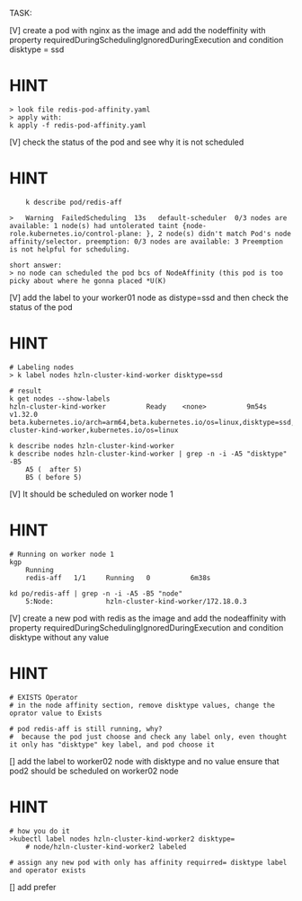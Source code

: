 TASK:

[V] create a pod with nginx as the image and add the nodeffinity with property requiredDuringSchedulingIgnoredDuringExecution and condition disktype = ssd
  # HINT

	> look file redis-pod-affinity.yaml
	> apply with:
	k apply -f redis-pod-affinity.yaml

[V] check the status of the pod and see why it is not scheduled
  # HINT
        k describe pod/redis-aff

	>   Warning  FailedScheduling  13s   default-scheduler  0/3 nodes are available: 1 node(s) had untolerated taint {node-role.kubernetes.io/control-plane: }, 2 node(s) didn't match Pod's node affinity/selector. preemption: 0/3 nodes are available: 3 Preemption is not helpful for scheduling.

	short answer:
	> no node can scheduled the pod bcs of NodeAffinity (this pod is too picky about where he gonna placed *U(K)
	
[V] add the label to your worker01 node as distype=ssd and then check the status of the pod
  # HINT

	# Labeling nodes
	> k label nodes hzln-cluster-kind-worker disktype=ssd

	# result
	k get nodes --show-labels
	hzln-cluster-kind-worker          Ready    <none>          9m54s   v1.32.0   beta.kubernetes.io/arch=arm64,beta.kubernetes.io/os=linux,disktype=ssd,kubernetes.io/arch=arm64,kubernetes.io/hostname=hzln-cluster-kind-worker,kubernetes.io/os=linux
	
	k describe nodes hzln-cluster-kind-worker
	k describe nodes hzln-cluster-kind-worker | grep -n -i -A5 "disktype" -B5
		A5 (  after 5)
		B5 ( before 5)


[V] It should be scheduled on worker node 1
  # HINT

	# Running on worker node 1
	kgp
		Running
		redis-aff   1/1     Running   0          6m38s

	kd po/redis-aff | grep -n -i -A5 -B5 "node"
		5:Node:             hzln-cluster-kind-worker/172.18.0.3

[V] create a new pod with redis as the image and add the nodeaffinity with property requiredDuringSchedulingIgnoredDuringExecution and condition disktype without any value
  # HINT
  
	# EXISTS Operator
  	# in the node affinity section, remove disktype values, change the oprator value to Exists
	
	# pod redis-aff is still running, why?
	#  because the pod just choose and check any label only, even thought it only has "disktype" key label, and pod choose it


[] add the label to worker02 node with disktype and no value ensure that pod2 should be scheduled on worker02 node
  # HINT

	# how you do it
	>kubectl label nodes hzln-cluster-kind-worker2 disktype=
		# node/hzln-cluster-kind-worker2 labeled

	# assign any new pod with only has affinity requirred= disktype label and operator exists
	

[] add prefer
